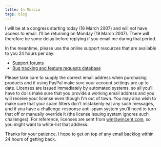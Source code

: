 ```yaml
---
title: In Murcia
tags: blog
---
```


I will be at a congress starting today (16 March 2007) and will not have access to email. I'll be returning on Monday (19 March 2007). There will therefore be some delay before replying if you email me during that period.

In the meantime, please use the online support resources that are available to you 24 hours per day:

-   [Support forums](http://wincent.com/a/support/forums/)
-   [Bug tracking and feature requests database](http://wincent.com/a/support/bugs/)

Please take care to supply the correct email address when purchasing products and if using PayPal make sure your account settings are up to date. Licenses are issued immediately by automated systems, so all you'll have to do is make sure that you provide a working email address and you will receive your license even though I'm out of town. You may also wish to make sure that your spam filters don't mistakenly eat any such messages, and if you have a challenge-response anti-spam system you'll need to turn that off or manually override it (the license issuing system ignores such challenges). For reference, licenses are sent from win@wincent.com, so you might want to white-list that address.

Thanks for your patience. I hope to get on top of any email backlog within 24 hours of getting back.
